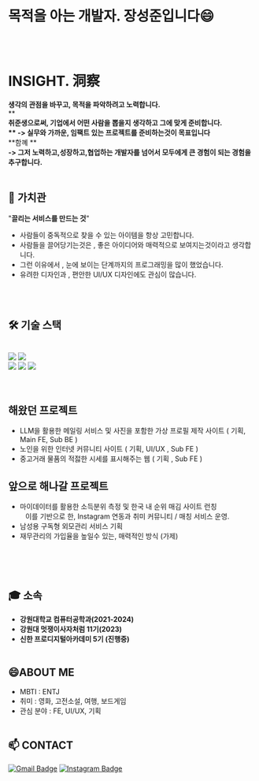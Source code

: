 



  <h1>목적을 아는 개발자. 장성준입니다😄</h1>
  <br><br>



# INSIGHT. 洞察
**생각의 관점을 바꾸고, 목적을 파악하려고 노력합니다.**<br>
** **<br>
**취준생으로써, 기업에서 어떤 사람을 뽑을지 생각하고 그에 맞게 준비합니다.**<br>
** -> 실무와 가까운, 임팩트 있는 프로젝트를 준비하는것이 목표입니다**<br>
**함꼐 **<br>
**-> 그저 노력하고,성장하고,협업하는 개발자를 넘어서 모두에게 큰 경험이 되는 경험을 추구합니다.**
<br><br>

## 🤔 가치관
"**끌리는 서비스를 만드는 것**"

- 사람들이 중독적으로 찾을 수 있는 아이템을 항상 고민합니다.
- 사람들을 끌어당기는것은 , 좋은 아이디어와 매력적으로 보여지는것이라고 생각합니다.
- 그런 이유에서 , 눈에 보이는 단계까지의 프로그래밍을 많이 했었습니다.
- 유려한 디자인과 , 편안한 UI/UX 디자인에도 관심이 많습니다.

<br><br>
  









## 🛠️ 기술 스택
<br>
<div>
  <img src="https://img.shields.io/badge/HTML5-%23E34F26.svg?&style=for-the-badge&logo=html5&logoColor=white" />
  <img src="https://img.shields.io/badge/CSS3-%231572B6.svg?&style=for-the-badge&logo=css3&logoColor=white" />
  <br>
  <img src="https://img.shields.io/badge/JavaScript-%23F7DF1E.svg?&style=for-the-badge&logo=javascript&logoColor=black" />
  <img src="https://img.shields.io/badge/Python-%233776AB.svg?&style=for-the-badge&logo=python&logoColor=white" />
  <img src="https://img.shields.io/badge/C++-%2300599C.svg?&style=for-the-badge&logo=c%2B%2B&logoColor=white" />
 
</div>
<br><br>

## 해왔던 프로젝트

- LLM을 활용한 메일링 서비스 및 사진을 포함한 가상 프로필 제작 사이트 ( 기획, Main FE, Sub BE )
- 노인을 위한 인터넷 커뮤니티 사이트 ( 기획, UI/UX , Sub FE )
- 중고거래 물품의 적젏한 시세를 표시해주는 웹  ( 기획 , Sub FE )




## 앞으로 해나갈 프로젝트

- 마이데이터를 활용한 소득분위 측정 및 한국 내 순위 매김 사이트 런칭
<br> &ensp; 이를 기반으로 한, Instagram 연동과 취미 커뮤니티 / 매칭 서비스 운영.
- 남성용 구독형 외모관리 서비스 기획
- 재무관리의 가입율을 높일수 있는, 매력적인 방식 (가제)





<br><br><br>



## 🎓 소속

- **강원대학교 컴퓨터공학과(2021-2024)**
- **강원대 멋쟁이사자처럼 11기(2023)**
- **신한 프로디지털아카데미 5기 (진행중)**
<br><br>


## 😄ABOUT ME

- MBTI : ENTJ
- 취미 : 영화, 고전소설, 여행, 보드게임
- 관심 분야 : FE, UI/UX, 기획 
<br><br>


## 📫 CONTACT

[![Gmail Badge](https://img.shields.io/badge/-betatest0710@gmail.com-D14836?style=flat-square&logo=Gmail&logoColor=white&link=mailto:betatest0710@gmail.com)](mailto:betatest0710@gmail.com)
[![Instagram Badge](https://img.shields.io/badge/-_J2Jayy-E4405F?style=flat-square&logo=Instagram&logoColor=white&link=https://www.instagram.com/j2jayyy/)](https://www.instagram.com/j2jayyy/)
